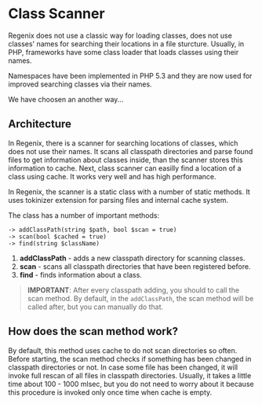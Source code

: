 # Class Scanner

Regenix does not use a classic way for loading classes, does not use classes' names
for searching their locations in a file sturcture. Usually, in PHP, frameworks
have some class loader that loads classes using their names. 

Namespaces have been implemented in PHP 5.3 and they are now used for improved
searching classes via their names. 

We have choosen an another way...


## Architecture

In Regenix, there is a scanner for searching locations of classes, which does not use 
their names. It scans all classpath directories and parse found files to get 
information about classes inside, than the scanner stores this information to cache. 
Next, class scanner can easilly find a location of a class using cache. It works 
very well and has high performance. 

In Regenix, the scanner is a static class with a number of static methods. It uses
tokinizer extension for parsing files and internal cache system. 

The class has a number of important methods:

    -> addClassPath(string $path, bool $scan = true)
    -> scan(bool $cached = true)
    -> find(string $className)

1. **addClassPath** - adds a new classpath directory for scanning classes.
2. **scan** -  scans all classpath directories that have been registered before.
3. **find** - finds information about a class.

> **IMPORTANT**: After every classpath adding, you should to call the scan method.
> By default, in the `addClassPath`, the scan method will be called after, but you
> can manually do that. 


## How does the scan method work?

By default, this method uses cache to do not scan directories so often. Before starting, 
the scan method checks if something has been changed in classpath directories or not. 
In case some file has been changed, it will invoke full rescan of all files in classpath 
directories. Usually, it takes a little time about 100 - 1000 mlsec, but you do not need to
worry about it because this procedure is invoked only once time when cache is empty. 

